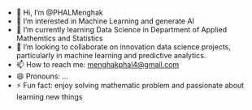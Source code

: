 - 👋 Hi, I’m @PHALMenghak
- 👀 I’m interested in Machine Learning and generate AI
- 🌱 I’m currently learning Data Science in Department of Applied Mathemtics and Statistics
- 💞️ I’m looking to collaborate on innovation data science projects, particularly in machine learning and predictive analytics.
- 📫 How to reach me: menghakphal4@gmail.com
- 😄 Pronouns: ...
- ⚡ Fun fact: enjoy solving mathematic problem and passionate about learning new things

<!---
PHALMenghak/PHALMenghak is a ✨ special ✨ repository because its `README.md` (this file) appears on your GitHub profile.
You can click the Preview link to take a look at your changes.
--->
